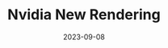 ---
layout: post
title:  Nvidia New Rendering
date:   2023-09-08
category: study
tag: game, dev, portfolio, 포트폴리오
---